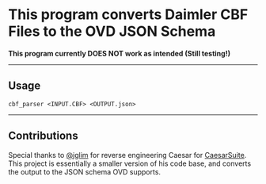 # This program converts Daimler CBF Files to the OVD JSON Schema

**This program currently DOES NOT work as intended (Still testing!)**

---
## Usage
```
cbf_parser <INPUT.CBF> <OUTPUT.json>
```
---

## Contributions
Special thanks to [@jglim](https://github.com/jglim) for reverse engineering Caesar for [CaesarSuite](https://github.com/jglim/CaesarSuite). This project is
essentially a smaller version of his code base, and converts the output to the JSON schema OVD supports.
